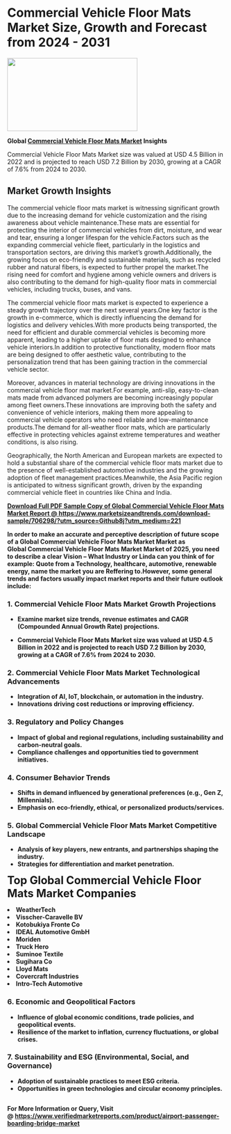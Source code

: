 <H1>Commercial Vehicle Floor Mats Market Size, Growth and Forecast from 2024 - 2031</H1><img class="aligncenter size-medium wp-image-584254" src="https://thirdeyenews.in/wp-content/uploads/2024/09/Global-Market-Research-300x168.jpeg" alt="" width="300" height="168" /><p><strong>Global&nbsp;<a href="https://www.marketsizeandtrends.com/download-sample/706298/?utm_source=Github8j?utm_medium=221">Commercial Vehicle Floor Mats Market</a> Insights</strong></p><p>Commercial Vehicle Floor Mats Market size was valued at USD 4.5 Billion in 2022 and is projected to reach USD 7.2 Billion by 2030, growing at a CAGR of 7.6% from 2024 to 2030.</p><p><h2>Market Growth Insights</h2> <p>The commercial vehicle floor mats market is witnessing significant growth due to the increasing demand for vehicle customization and the rising awareness about vehicle maintenance.These mats are essential for protecting the interior of commercial vehicles from dirt, moisture, and wear and tear, ensuring a longer lifespan for the vehicle.Factors such as the expanding commercial vehicle fleet, particularly in the logistics and transportation sectors, are driving this market’s growth.Additionally, the growing focus on eco-friendly and sustainable materials, such as recycled rubber and natural fibers, is expected to further propel the market.The rising need for comfort and hygiene among vehicle owners and drivers is also contributing to the demand for high-quality floor mats in commercial vehicles, including trucks, buses, and vans.</p> <p><strong><a href="#"></a></strong></p> <p>The commercial vehicle floor mats market is expected to experience a steady growth trajectory over the next several years.One key factor is the growth in e-commerce, which is directly influencing the demand for logistics and delivery vehicles.With more products being transported, the need for efficient and durable commercial vehicles is becoming more apparent, leading to a higher uptake of floor mats designed to enhance vehicle interiors.In addition to protective functionality, modern floor mats are being designed to offer aesthetic value, contributing to the personalization trend that has been gaining traction in the commercial vehicle sector.</p> <p>Moreover, advances in material technology are driving innovations in the commercial vehicle floor mat market.For example, anti-slip, easy-to-clean mats made from advanced polymers are becoming increasingly popular among fleet owners.These innovations are improving both the safety and convenience of vehicle interiors, making them more appealing to commercial vehicle operators who need reliable and low-maintenance products.The demand for all-weather floor mats, which are particularly effective in protecting vehicles against extreme temperatures and weather conditions, is also rising.</p> <p>Geographically, the North American and European markets are expected to hold a substantial share of the commercial vehicle floor mats market due to the presence of well-established automotive industries and the growing adoption of fleet management practices.Meanwhile, the Asia Pacific region is anticipated to witness significant growth, driven by the expanding commercial vehicle fleet in countries like China and India.</p> <p><strong><a href="#"></p><p><span class=""><strong>Download Full PDF Sample Copy of Global Commercial Vehicle Floor Mats Market Report</strong> @ <a href="https://www.marketsizeandtrends.com/download-sample/706298/?utm_source=Github8j?utm_medium=221" target="_blank">https://www.marketsizeandtrends.com/download-sample/706298/?utm_source=Github8j?utm_medium=221</a></span></p><p>In order to make an accurate and perceptive description of future scope of a Global&nbsp;Commercial Vehicle Floor Mats Market Market as Global&nbsp;Commercial Vehicle Floor Mats Market Market of 2025, you need to describe a clear Vision &ndash; What Industry or Linda can you think of for example: Quote from a Technology, healthcare, automotive, renewable energy, name the market you are Reffering to.However, some general trends and factors usually impact market reports and their future outlook include:</p><h3>1.&nbsp;<strong>Commercial Vehicle Floor Mats Market Growth Projections</strong></h3><ul><li>Examine market size trends, revenue estimates and CAGR (Compounded Annual Growth Rate) projections.</li><li><p>Commercial Vehicle Floor Mats Market size was valued at USD 4.5 Billion in 2022 and is projected to reach USD 7.2 Billion by 2030, growing at a CAGR of 7.6% from 2024 to 2030.</p></li></ul><h3>2.&nbsp;<strong>Commercial Vehicle Floor Mats Market Technological Advancements</strong></h3><ul><li>Integration of AI, IoT, blockchain, or automation in the industry.</li><li>Innovations driving cost reductions or improving efficiency.</li></ul><h3>3.&nbsp;<strong>Regulatory and Policy Changes</strong></h3><ul><li>Impact of global and regional regulations, including sustainability and carbon-neutral goals.</li><li>Compliance challenges and opportunities tied to government initiatives.</li></ul><h3>4.&nbsp;<strong>Consumer Behavior Trends</strong></h3><ul><li>Shifts in demand influenced by generational preferences (e.g., Gen Z, Millennials).</li><li>Emphasis on eco-friendly, ethical, or personalized products/services.</li></ul><h3>5.&nbsp;<strong>Global Commercial Vehicle Floor Mats Market Competitive Landscape</strong></h3><ul><li>Analysis of key players, new entrants, and partnerships shaping the industry.</li><li>Strategies for differentiation and market penetration.</li></ul><p data-pm-slice="1 1 []"><span style="color: inherit; font-family: inherit; font-size: 25px;">Top Global Commercial Vehicle Floor Mats Market Companies</span></p><div class="" data-test-id=""><p><li>WeatherTech</li><li> Visscher-Caravelle BV</li><li> Kotobukiya Fronte Co</li><li> IDEAL Automotive GmbH</li><li> Moriden</li><li> Truck Hero</li><li> Suminoe Textile</li><li> Sugihara Co</li><li> Lloyd Mats</li><li> Covercraft Industries</li><li> Intro-Tech Automotive</li></p></div><h3>6.&nbsp;<strong>Economic and Geopolitical Factors</strong></h3><ul><li>Influence of global economic conditions, trade policies, and geopolitical events.</li><li>Resilience of the market to inflation, currency fluctuations, or global crises.</li></ul><h3>7.&nbsp;<strong>Sustainability and ESG (Environmental, Social, and Governance)</strong></h3><ul><li>Adoption of sustainable practices to meet ESG criteria.</li><li>Opportunities in green technologies and circular economy principles.</li></ul><h2><strong style="font-size: 14px;">For More Information or Query, Visit @&nbsp;</strong><a style="background-color: #ffffff; font-size: 14px;" href="https://www.marketsizeandtrends.com/report/commercial-vehicle-floor-mats-market/" target="_blank">https://www.verifiedmarketreports.com/product/airport-passenger-boarding-bridge-market</a></h2>